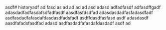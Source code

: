 asdf# historyadf
ad
fasd
as
ad
ad
ad
ad
asd
adasd
adfadfasdf
adfasdffgadf
adasdadfadfasdafsdfadfasdf
aasdfasfdsdfad
adasdasdadfasfadasdfadf
asdfasdadfafasdafdasdasdfadsfadf
asdffdasdfasfasd
asdf
adasdasdf
aasdfafadsfasdfad
adasd
asdfasdadfafasdafdasdadf
asdf
ad

